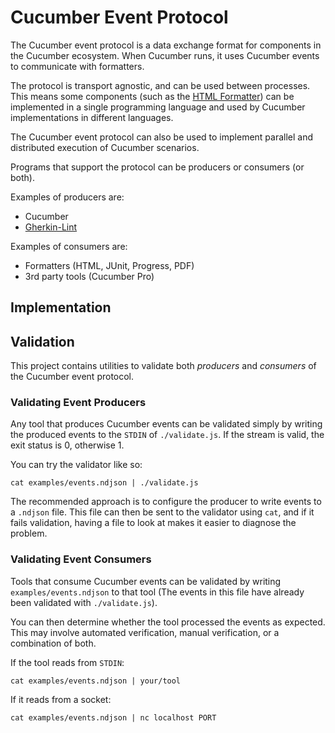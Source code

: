 # Cucumber Event Protocol

The Cucumber event protocol is a data exchange format for components in the
Cucumber ecosystem. When Cucumber runs, it uses Cucumber events to communicate
with formatters.

The protocol is transport agnostic, and can be used between processes. This
means some components (such as the [HTML Formatter](../html-formatter/README.md))
can be implemented in a single programming language and used by Cucumber
implementations in different languages.

The Cucumber event protocol can also be used to implement parallel and distributed execution of Cucumber scenarios.

Programs that support the protocol can be producers or consumers (or both).

Examples of producers are:

* Cucumber
* [Gherkin-Lint](../gherkin-lint/README.md)

Examples of consumers are:
* Formatters (HTML, JUnit, Progress, PDF)
* 3rd party tools (Cucumber Pro)

## Implementation

## Validation

This project contains utilities to validate both *producers* and *consumers* of
the Cucumber event protocol.

### Validating Event Producers

Any tool that produces Cucumber events can be validated simply by writing the
produced events to the `STDIN` of `./validate.js`. If the stream is valid, the
exit status is 0, otherwise 1.

You can try the validator like so:

    cat examples/events.ndjson | ./validate.js

The recommended approach is to configure the producer to write events to a
`.ndjson` file. This file can then be sent to the validator using `cat`, and
if it fails validation, having a file to look at makes it easier to diagnose
the problem.

### Validating Event Consumers

Tools that consume Cucumber events can be validated by writing
`examples/events.ndjson` to that tool (The events in this file have already been
validated with `./validate.js`).

You can then determine whether the tool processed the events as expected. This
may involve automated verification, manual verification, or a combination of both.

If the tool reads from `STDIN`:

    cat examples/events.ndjson | your/tool

If it reads from a socket:

    cat examples/events.ndjson | nc localhost PORT
